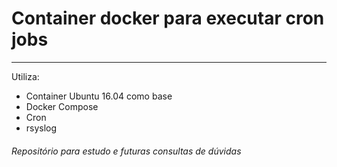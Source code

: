 # Container docker para executar cron jobs
***
Utiliza:
* Container Ubuntu 16.04 como base
* Docker Compose
* Cron
* rsyslog

###### Repositório para estudo e futuras consultas de dúvidas
